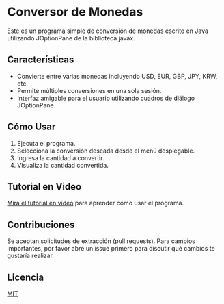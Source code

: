 # Conversor de Monedas

Este es un programa simple de conversión de monedas escrito en Java utilizando JOptionPane de la biblioteca javax.

## Características

- Convierte entre varias monedas incluyendo USD, EUR, GBP, JPY, KRW, etc.
- Permite múltiples conversiones en una sola sesión.
- Interfaz amigable para el usuario utilizando cuadros de diálogo JOptionPane.

## Cómo Usar

1. Ejecuta el programa.
2. Selecciona la conversión deseada desde el menú desplegable.
3. Ingresa la cantidad a convertir.
4. Visualiza la cantidad convertida.

## Tutorial en Video

[Mira el tutorial en video](pon_aquí_el_enlace_a_tu_video) para aprender cómo usar el programa.

## Contribuciones

Se aceptan solicitudes de extracción (pull requests). Para cambios importantes, por favor abre un issue primero para discutir qué cambios te gustaría realizar.

## Licencia

[MIT](https://choosealicense.com/licenses/mit/)
